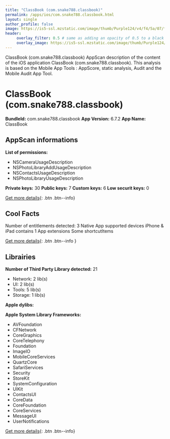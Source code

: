 ```yaml
---
title: "ClassBook (com.snake788.classbook)"
permalink: /apps/ios/com.snake788.classbook.html
layout: single
author_profile: false
image: https://is5-ssl.mzstatic.com/image/thumb/Purple124/v4/f4/5a/07/f45a07eb-e14f-7e27-60cf-6b87d20ee55f/AppIcon-1x_U007emarketing-0-7-0-sRGB-85-220.png/512x512bb.jpg
header: 
     overlay_filter: 0.5 # same as adding an opacity of 0.5 to a black background
     overlay_image: https://is5-ssl.mzstatic.com/image/thumb/Purple124/v4/f4/5a/07/f45a07eb-e14f-7e27-60cf-6b87d20ee55f/AppIcon-1x_U007emarketing-0-7-0-sRGB-85-220.png/512x512bb.jpg
---
```

ClassBook (com.snake788.classbook) AppScan description of the content of the iOS application ClassBook (com.snake788.classbook). This analysis is based on the Mobile App Tools : AppScore, static analysis, Audit and the Mobile Audit App Tool.

# ClassBook (com.snake788.classbook)

**BundleId:** com.snake788.classbook
**App Version:** 6.7.2
**App Name:** ClassBook


## AppScan informations 

**List of permissions:** 
- NSCameraUsageDescription
- NSPhotoLibraryAddUsageDescription
- NSContactsUsageDescription
- NSPhotoLibraryUsageDescription
  
  
**Private keys:** 30
**Public keys:** 7
**Custom keys:** 6
**Low securit keys:** 0
  
[Get more details](/pricing.html){: .btn .btn--info}

## Cool Facts

Number of entitlements detected: 3
Native App
supported devices iPhone & iPad
contains 1 App extensions
Some shortcutItems 
  
[Get more details](/pricing.html){: .btn .btn--info }

## Librairies 
**Number of Third Party Library detected:** 21
- Network: 2 lib(s)
- UI: 2 lib(s)
- Tools: 5 lib(s)
- Storage: 1 lib(s)


**Apple dylibs:**


**Apple System Library Frameworks:**
- AVFoundation
- CFNetwork
- CoreGraphics
- CoreTelephony
- Foundation
- ImageIO
- MobileCoreServices
- QuartzCore
- SafariServices
- Security
- StoreKit
- SystemConfiguration
- UIKit
- ContactsUI
- CoreData
- CoreFoundation
- CoreServices
- MessageUI
- UserNotifications


  
[Get more details](/pricing.html){: .btn .btn--info}

